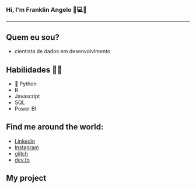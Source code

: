 ### Hi, I'm Franklin Angelo 👦💻👋
---

## Quem eu sou?
* cientista de dados em desenvolvimento 


## Habilidades 🤹🏻

* 🐍 Python
* R
* Javascript
* SQL
* Power BI

## Find me around the world:
* [Linkedin]( https://www.linkedin.com/in/arenasfranklin/)
* [Instagram](https://www.instagram.com/arenas_franklin/?hl=pt-br)
* [glitch](https://glitch.com/@arenas-franklin)
* [dev.to](https://dev.to/arenasfranklin)

## **My project**




<!--
**arenas-franklin/arenas-franklin** is a ✨ _special_ ✨ repository because its `README.md` (this file) appears on your GitHub profile.

Here are some ideas to get you started:

- 🔭 I’m currently working on ...
- 🌱 I’m currently learning ...
- 👯 I’m looking to collaborate on ...
- 🤔 I’m looking for help with ...
- 💬 Ask me about ...
- 📫 How to reach me: ...
- 😄 Pronouns: ...
- ⚡ Fun fact: ...
-->
